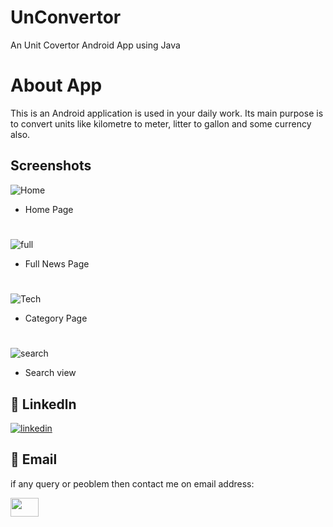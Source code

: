 # UnConvertor
An Unit Covertor Android App using Java 

# About App

This is an Android application is used in your daily work. Its main purpose is to convert units like kilometre to meter, litter to gallon and 
some currency also. 

## Screenshots

![Home](https://github.com/AadilAnsari19121/Taja_Khabar/blob/master/screenshots_taja_khabar/home.jpg)
- Home Page
#
![full](https://github.com/AadilAnsari19121/Taja_Khabar/blob/master/screenshots_taja_khabar/full_det.jpg)
- Full News Page
#
![Tech](https://github.com/AadilAnsari19121/Taja_Khabar/blob/master/screenshots_taja_khabar/tech.jpg)
- Category Page
#
![search](https://github.com/AadilAnsari19121/Taja_Khabar/blob/master/screenshots_taja_khabar/searchview.jpg)
- Search view


## 🔗 Linkedln
[![linkedin](https://img.shields.io/badge/linkedin-0A66C2?style=for-the-badge&logo=linkedin&logoColor=white)](https://www.linkedin.com/in/aadil-ansari-qadri/)

## 🔗 Email
if any query or peoblem then contact me on email address:

<a href="mailto:ansariaadil786092@gmail.com"><img src="https://mailmeteor.com/logos/assets/PNG/Gmail_Logo_512px.png" align="left" height="30" width="45" ></a>
